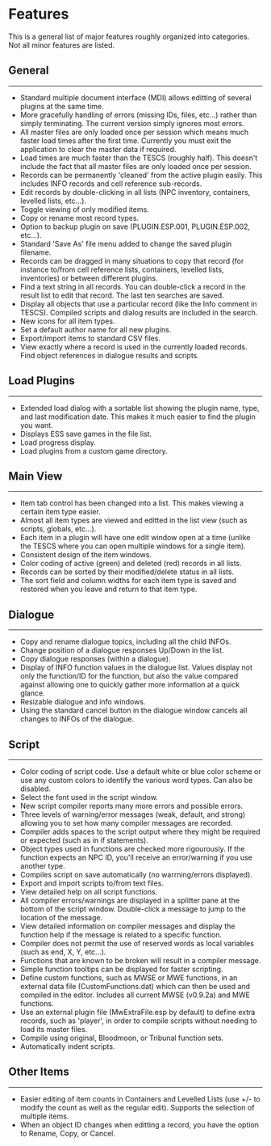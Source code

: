 # FeaturesThis is a general list of major features roughly organized into categories. Not all minor features are listed.

## General
---
- Standard multiple document interface (MDI) allows editting of several plugins at the same time.- More gracefully handling of errors (missing IDs, files, etc...) rather than simply terminating. The current version simply ignores most errors.
- All master files are only loaded once per session which means much faster load times after the first time. Currently you must exit the application to clear the master data if required.
- Load times are much faster than the TESCS (roughly half). This doesn't include the fact that all master files are only loaded once per session.
- Records can be permanently 'cleaned' from the active plugin easily. This includes INFO records and cell reference sub-records.
- Edit records by double-clicking in all lists (NPC inventory, containers, levelled lists, etc...).
- Toggle viewing of only modified items.
- Copy or rename most record types.
- Option to backup plugin on save (PLUGIN.ESP.001, PLUGIN.ESP.002, etc...).
- Standard 'Save As' file menu added to change the saved plugin filename.
- Records can be dragged in many situations to copy that record (for instance to/from cell reference lists, containers, levelled lists, inventories) or between different plugins.
- Find a text string in all records. You can double-click a record in the result list to edit that record. The last ten searches are saved.
- Display all objects that use a particular record (like the Info comment in TESCS). Compiled scripts and dialog results are included in the search.
- New icons for all item types.
- Set a default author name for all new plugins.
- Export/import items to standard CSV files.
- View exactly where a record is used in the currently loaded records. Find object references in dialogue results and scripts.
## Load Plugins
---

- Extended load dialog with a sortable list showing the plugin name, type, and last modification date. This makes it much easier to find the plugin you want.
- Displays ESS save games in the file list.
- Load progress display.
- Load plugins from a custom game directory.
## Main View
---
- Item tab control has been changed into a list. This makes viewing a certain item type easier.
- Almost all item types are viewed and editted in the list view (such as scripts, globals, etc...).
- Each item in a plugin will have one edit window open at a time (unlike the TESCS where you can open multiple windows for a single item).
- Consistent design of the item windows.
- Color coding of active (green) and deleted (red) records in all lists.
- Records can be sorted by their modified/delete status in all lists.
- The sort field and column widths for each item type is saved and restored when you leave and return to that item type.

## Dialogue
---
- Copy and rename dialogue topics, including all the child INFOs.
- Change position of a dialogue responses Up/Down in the list.
- Copy dialogue responses (within a dialogue).
- Display of INFO function values in the dialogue list.  Values display not only the function/ID for the function, but also the value compared against allowing one to quickly gather more information at a quick glance.
- Resizable dialogue and info windows.
- Using the standard cancel button in the dialogue window cancels all changes to INFOs of the dialogue.
## Script
---
- Color coding of script code. Use a default white or blue color scheme or use any custom colors to identify the various word types. Can also be disabled.
- Select the font used in the script window.
- New script compiler reports many more errors and possible errors.
- Three levels of warning/error messages (weak, default, and strong) allowing you to set how many compiler messages are recorded.
- Compiler adds spaces to the script output where they might be required or expected (such as in if statements).
- Object types used in functions are checked more rigourously. If the function expects an NPC ID, you'll receive an error/warning if you use another type.
- Compiles script on save automatically (no warrning/errors displayed).
- Export and import scripts to/from text files.
- View detailed help on all script functions.
- All compiler errors/warnings are displayed in a splitter pane at the bottom of the script window. Double-click a message to jump to the location of the message.
- View detailed information on compiler messages and display the function help if the message is related to a specific function.
- Compiler does not permit the use of reserved words as local variables (such as end, X, Y, etc...).
- Functions that are known to be broken will result in a compiler message.
- Simple function tooltips can be displayed for faster scripting.
- Define custom functions, such as MWSE or MWE functions, in an external data file (CustomFunctions.dat) which can then be used and compiled in the editor. Includes all current MWSE (v0.9.2a) and MWE functions.
- Use an external plugin file (MwExtraFile.esp by default) to define extra records, such as 'player', in order to compile scripts without needing to load its master files.
- Compile using original, Bloodmoon, or Tribunal function sets.
- Automatically indent scripts.
## Other Items
---
- Easier editing of item counts in Containers and Levelled Lists (use +/- to modify the count as well as the regular edit). Supports the selection of multiple items.
- When an object ID changes when editting a record, you have the option to Rename, Copy, or Cancel.
